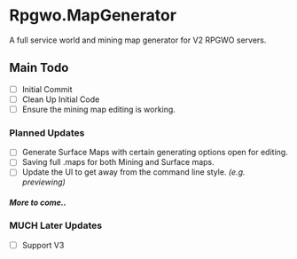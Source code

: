 # Rpgwo.MapGenerator
A full service world and mining map generator for V2 RPGWO servers.

## Main Todo
- [ ] Initial Commit
- [ ] Clean Up Initial Code
- [ ] Ensure the mining map editing is working.

### Planned Updates
- [ ] Generate Surface Maps with certain generating options open for editing.
- [ ] Saving full .maps for both Mining and Surface maps.
- [ ] Update the UI to get away from the command line style. *(e.g. previewing)*

##### *More to come..*

### **MUCH** Later Updates
- [ ] Support V3
